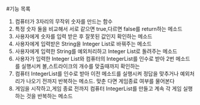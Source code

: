 #기능 목록
1. 컴퓨터가 3자리의 무작위 숫자를 만드는 함수
2. 특정 숫자 둘을 비교해서 서로 같으면 true,다르면 false를 return하는 메소드
3. 사용자에게 숫자를 입력 받은 후 잘못된 값인지 확인하는 메소드 
4. 사용자에게 입력받은 String을 Integer List로 바꿔주는 메소드
5. 사용자에게 입력한 String를 예외처리하고 Integer List로 돌려주는 메소드
6. 사용자가 입력한 Integer List와 컴퓨터의 IntegerList를 인수로 받아 2번 메소드를 실행시켜 볼,스트라이크의 개수를 맞출때까지 확인하는 
7. 컴퓨터 IntegerList를 인수로 받아 이전 메소드를 실행시켜 정답을 맞추거나 예외처리가 나오기 전까지 반복하는 메소드. 맞춘 다면 게임종료 여부를 물어본다 
8. 게임을 시작하고,게임 종료 전까지 컴퓨터 IntegerList를 만들고 계속 각 게임 실행하는 것을 반복하는 메소드